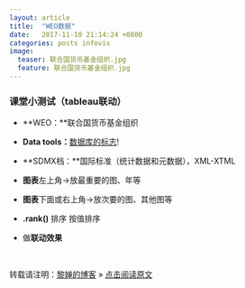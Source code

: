 ```yaml
---
layout: article
title:  "WEO数据"
date:   2017-11-10 21:14:24 +0800
categories: posts infovis
image:
  teaser: 联合国货币基金组织.jpg
  feature: 联合国货币基金组织.jpg
---
```

### 课堂小测试（tableau联动）
- **WEO：**联合国货币基金组织
- **Data tools：**[数据库的标志](https://ss0.bdstatic.com/70cFvHSh_Q1YnxGkpoWK1HF6hhy/it/u=964156935,2811568593&fm=27&gp=0.jpg)!

- **SDMX档：**国际标准（统计数据和元数据），XML-XTML
- **图表**左上角->放最重要的图、年等
- **图表**下面或右上角->放次要的图、其他图等
- **.rank()** 排序 按值排序
- 做**联动效果**

<br>

转载请注明：[黎婵的博客](https://cherrylichan.github.io/) » [点击阅读原文](https://cherrylichan.github.io/2017/11/Week10_WEO数据/)













